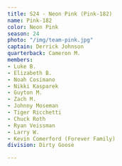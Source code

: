 ```yaml
---
title: S24 - Neon Pink (Pink-182)
name: Pink-182
color: Neon Pink
season: 24
photo: "/img/team-pink.jpg"
captain: Derrick Johnson
quarterback: Cameron M.
members:
- Luke B.
- Elizabeth B.
- Noah Cosimano
- Nikki Kasparek
- Guyton M.
- Zach M.
- Johnny Moseman
- Tiger Ricchetti
- Chuck Roth
- Ryan Veissman
- Larry W.
- Kevin Comerford (Forever Family)
division: Dirty Goose

---
```

